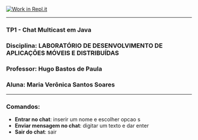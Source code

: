 [![Work in Repl.it](https://classroom.github.com/assets/work-in-replit-14baed9a392b3a25080506f3b7b6d57f295ec2978f6f33ec97e36a161684cbe9.svg)](https://classroom.github.com/online_ide?assignment_repo_id=2965246&assignment_repo_type=AssignmentRepo)

----------------------------------------------------------------------------------------------------------------------
### TP1 - Chat Multicast em Java 
### Disciplina: LABORATÓRIO DE DESENVOLVIMENTO DE APLICAÇÕES MÓVEIS E DISTRIBUÍDAS 
### Professor: Hugo Bastos de Paula  
### Aluna: Maria Verônica Santos Soares 
----------------------------------------------------------------------------------------------------------------------


### Comandos: 
* **Entrar no chat**: inserir um nome e escolher opcao s
* **Enviar mensagem no chat**: digitar um texto e dar enter
* **Sair do chat**: sair
  
